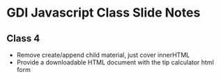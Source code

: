 # GDI Javascript Class Slide Notes

## Class 4

* Remove create/append child material, just cover innerHTML
* Provide a downloadable HTML document with the tip calculator html form
